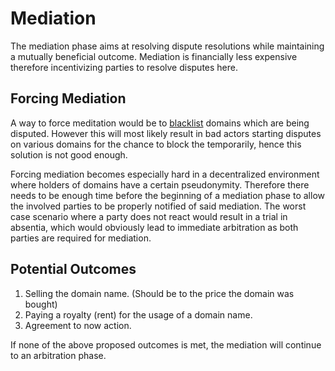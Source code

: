 # Mediation

The mediation phase aims at resolving dispute resolutions while maintaining a mutually beneficial outcome. Mediation is 
financially less expensive therefore incentivizing parties to resolve disputes here.

## Forcing Mediation

A way to force meditation would be to [blacklist](https://github.com/ensdomains/blacklist) domains which are being disputed.
However this will most likely result in bad actors starting disputes on various domains for the chance to block the temporarily,
hence this solution is not good enough.

Forcing mediation becomes especially hard in a decentralized environment where holders of domains have a certain pseudonymity.
Therefore there needs to be enough time before the beginning of a mediation phase to allow the involved parties to be properly
notified of said mediation. The worst case scenario where a party does not react would result in a trial in absentia, which
would obviously lead to immediate arbitration as both parties are required for mediation.

## Potential Outcomes

1. Selling the domain name. (Should be to the price the domain was bought)
2. Paying a royalty (rent) for the usage of a domain name.
3. Agreement to now action.

If none of the above proposed outcomes is met, the mediation will continue to an arbitration phase.